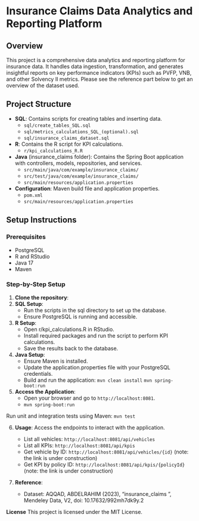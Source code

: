 # Insurance Claims Data Analytics and Reporting Platform

## Overview

This project is a comprehensive data analytics and reporting platform for insurance data. It handles data ingestion, transformation, and generates insightful reports on key performance indicators (KPIs) such as PVFP, VNB, and other Solvency II metrics. Please see the reference part below to get an overview of the dataset used.

## Project Structure

- **SQL**: Contains scripts for creating tables and inserting data.
  - `sql/create_tables_SQL.sql`
  - `sql/metrics_calculations_SQL_(optional).sql`
  - `sql/insurance_claims_dataset.sql`
- **R**: Contains the R script for KPI calculations.
  - `r/kpi_calculations_R.R`
- **Java** (insurance_claims folder): Contains the Spring Boot application with controllers, models, repositories, and services.
  - `src/main/java/com/example/insurance_claims/`
  - `src/test/java/com/example/insurance_claims/`
  - `src/main/resources/application.properties`
- **Configuration**: Maven build file and application properties.
  - `pom.xml`
  - `src/main/resources/application.properties`

## Setup Instructions

### Prerequisites

- PostgreSQL
- R and RStudio
- Java 17
- Maven

### Step-by-Step Setup

1. **Clone the repository**:
2. **SQL Setup**:
   - Run the scripts in the sql directory to set up the database.
   - Ensure PostgreSQL is running and accessible.
3. **R Setup**: 
   - Open r/kpi_calculations.R in RStudio.
   - Install required packages and run the script to perform KPI calculations.
   - Save the results back to the database.
4. **Java Setup**:
   - Ensure Maven is installed.
   - Update the application.properties file with your PostgreSQL credentials.
   - Build and run the application:
       `mvn clean install`
       `mvn spring-boot:run`
5. **Access the Application**:
   - Open your browser and go to `http://localhost:8081`. 
   - `mvn spring-boot:run`

Run unit and integration tests using Maven:
    `mvn test`

6. **Usage**:
    Access the endpoints to interact with the application.
      - List all vehicles: `http://localhost:8081/api/vehicles`
      - List all KPIs: `http://localhost:8081/api/kpis`
      - Get vehicle by ID: `http://localhost:8081/api/vehicles/{id}` (note: the link is under construction)
      - Get KPI by policy ID: `http://localhost:8081/api/kpis/{policyId}` (note: the link is under construction)

7. **Reference**:
     - Dataset: AQQAD, ABDELRAHIM (2023), “insurance_claims ”, Mendeley Data, V2, doi: 10.17632/992mh7dk9y.2
  
 **License**
      This project is licensed under the MIT License.
